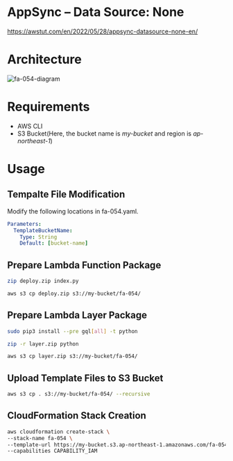 # AppSync – Data Source: None

https://awstut.com/en/2022/05/28/appsync-datasource-none-en/

# Architecture

![fa-054-diagram](https://user-images.githubusercontent.com/84276199/202889537-77aac6e0-5c9c-470f-ab20-181945217503.png)

# Requirements

* AWS CLI
* S3 Bucket(Here, the bucket name is *my-bucket* and region is *ap-northeast-1*)

# Usage

## Tempalte File Modification

Modify the following locations in fa-054.yaml.

```yaml
Parameters:
  TemplateBucketName:
    Type: String
    Default: [bucket-name]
```

## Prepare Lambda Function Package

```bash
zip deploy.zip index.py

aws s3 cp deploy.zip s3://my-bucket/fa-054/
```

## Prepare Lambda Layer Package

```bash
sudo pip3 install --pre gql[all] -t python

zip -r layer.zip python

aws s3 cp layer.zip s3://my-bucket/fa-054/
```

## Upload  Template Files to S3 Bucket

```bash
aws s3 cp . s3://my-bucket/fa-054/ --recursive
```

## CloudFormation Stack Creation

```bash
aws cloudformation create-stack \
--stack-name fa-054 \
--template-url https://my-bucket.s3.ap-northeast-1.amazonaws.com/fa-054/fa-054.yaml \
--capabilities CAPABILITY_IAM
```
